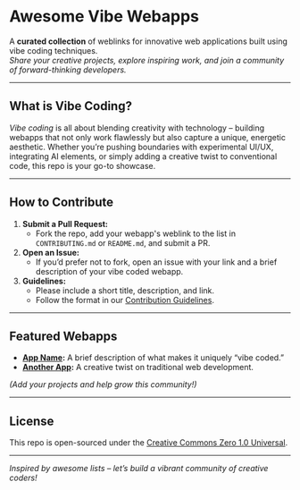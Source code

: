 # Awesome Vibe Webapps

A **curated collection** of weblinks for innovative web applications built using vibe coding techniques.  
*Share your creative projects, explore inspiring work, and join a community of forward-thinking developers.*

---

## What is Vibe Coding?

_Vibe coding_ is all about blending creativity with technology – building webapps that not only work flawlessly but also capture a unique, energetic aesthetic. Whether you’re pushing boundaries with experimental UI/UX, integrating AI elements, or simply adding a creative twist to conventional code, this repo is your go-to showcase.

---

## How to Contribute

1. **Submit a Pull Request:**  
   - Fork the repo, add your webapp's weblink to the list in `CONTRIBUTING.md` or `README.md`, and submit a PR.
2. **Open an Issue:**  
   - If you’d prefer not to fork, open an issue with your link and a brief description of your vibe coded webapp.
3. **Guidelines:**  
   - Please include a short title, description, and link.  
   - Follow the format in our [Contribution Guidelines](CONTRIBUTING.md).

---

## Featured Webapps

- **[App Name](https://example.com):** A brief description of what makes it uniquely “vibe coded.”
- **[Another App](https://example.com):** A creative twist on traditional web development.

*(Add your projects and help grow this community!)*

---

## License

This repo is open-sourced under the [Creative Commons Zero 1.0 Universal](LICENSE).

---

*Inspired by awesome lists – let’s build a vibrant community of creative coders!*

